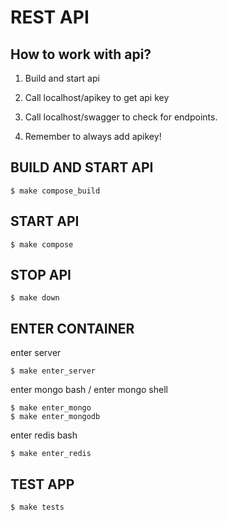 # REST API

## How to work with api?

1. Build and start api

2. Call localhost/apikey to get api key

3. Call localhost/swagger to check for endpoints.

4. Remember to always add apikey!

## BUILD AND START API

```
$ make compose_build
```

## START API

```
$ make compose
```

## STOP API

```
$ make down
```

## ENTER CONTAINER

enter server
```
$ make enter_server
```

enter mongo bash / enter mongo shell
```
$ make enter_mongo
$ make enter_mongodb
```

enter redis bash
```
$ make enter_redis
```

## TEST APP

```
$ make tests
```
